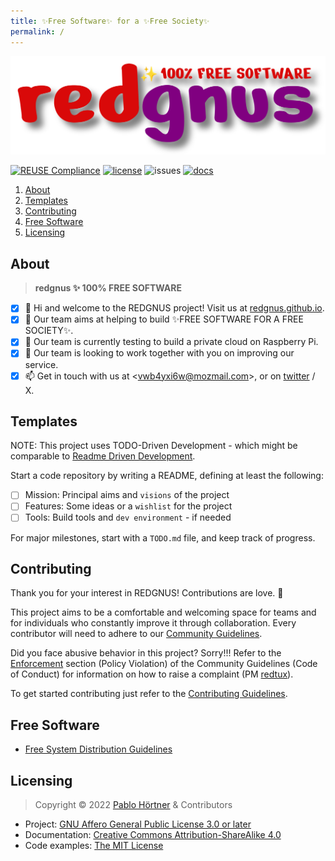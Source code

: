 ```yaml
---
title: ✨Free Software✨ for a ✨Free Society✨
permalink: /
---
```


<!--
  SPDX-FileCopyrightText: 2023 Pablo Hörtner <redtux@pm.me>
  SPDX-License-Identifier:  CC-BY-SA-4.0
  https://spdx.org/licenses/CC-BY-SA-4.0
-->

![logo](https://raw.githubusercontent.com/redgnus/logo/main/logo.svg)

<!-- editorconfig-checker-disable -->
[![REUSE Compliance](https://img.shields.io/reuse/compliance/github.com/redgnus/template?color=blue&label=REUSE)](https://api.reuse.software/info/github.com/redgnus/template)
[![license](https://img.shields.io/github/license/redgnus/template?color=blue)](https://raw.githubusercontent.com/redgnus/template/main/LICENSE)
![issues](https://img.shields.io/github/issues-raw/redgnus/template?color=blue)
[![docs](https://github.com/redgnus/template/actions/workflows/pages/pages-build-deployment/badge.svg?branch=gh-pages)](https://redgnus.github.io/template/)
<!-- editorconfig-checker-enable -->

1. [About](#about)
2. [Templates](#templates)
3. [Contributing](#contributing)
4. [Free Software](#free-software)
5. [Licensing](#licensing)

## About

> **redgnus ✨ 100% FREE SOFTWARE**

- [x] 👋 Hi and welcome to the REDGNUS project! Visit us at [redgnus.github.io].
- [x] 👀 Our team aims at helping to build ✨FREE SOFTWARE FOR A FREE SOCIETY✨.
- [x] 🌱 Our team is currently testing to build a private cloud on Raspberry Pi.
- [x] 💞️ Our team is looking to work together with you on improving our service.
- [x] 📫 Get in touch with us at <<vwb4yxi6w@mozmail.com>>, or on [twitter] / X.

## Templates

NOTE: This project uses TODO-Driven Development - which
might be comparable to [Readme Driven Development][RDD].

[RDD]: https://tom.preston-werner.com/2010/08/23/readme-driven-development.html

Start a code repository by writing a README, defining at least the following:

- [ ] Mission: Principal aims and `visions` of the project
- [ ] Features: Some ideas or a `wishlist` for the project
- [ ] Tools: Build tools and `dev environment` - if needed

For major milestones, start with a `TODO.md` file, and keep track of progress.

## Contributing

Thank you for your interest in REDGNUS! Contributions are love. 💞️

This project aims to be a comfortable and welcoming space for teams
and for individuals who constantly improve it through collaboration.
Every contributor will need to adhere to our [Community Guidelines].

Did you face abusive behavior in this project? Sorry!!! Refer to the
[Enforcement] section (Policy Violation) of the Community Guidelines
(Code of Conduct) for information on how to raise a complaint (PM [redtux]).

To get started contributing just refer to the [Contributing Guidelines].

## Free Software

- [Free System Distribution Guidelines][FSDG]

## Licensing

> Copyright © 2022 [Pablo Hörtner](https://redtux.github.io/) & Contributors

- Project: [GNU Affero General Public License 3.0 or later][AGPL-3.0-or-later]
- Documentation: [Creative Commons Attribution-ShareAlike 4.0][CC-BY-SA-4.0]
- Code examples: [The MIT License][MIT]

<!-- References -->
[redgnus.github.io]: https://redgnus.github.io/ "redgnus on github"
[twitter]: https://twitter.com/redgnus "redgnus on twitter"
[Community Guidelines]: CODE_OF_CONDUCT.md "Contributor Code of Conduct"
[Enforcement]: CODE_OF_CONDUCT.md#enforcement "CoC · Policy Violations"
[Contributing Guidelines]: CONTRIBUTING.md "How to contribute to redgnus"
[redtux]: https://redtux.github.io/redtux "@redtux aka Pablo Hörtner on github"
[FSDG]: https://www.gnu.org/distros/free-system-distribution-guidelines.html
[AGPL-3.0-or-later]: https://spdx.org/licenses/AGPL-3.0-or-later "GNU AGPL 3.0"
[CC-BY-SA-4.0]: https://spdx.org/licenses/CC-BY-SA-4.0 "CC BY-SA 4.0 License"
[MIT]: https://spdx.org/licenses/MIT "The MIT License"
